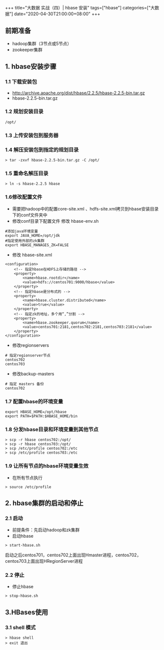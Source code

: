 +++
title="大数据 实战（四）| hbase 安装"
tags=["hbase"]
categories=["大数据"]
date="2020-04-30T21:00:00+08:00"
+++
## 前期准备
- hadoop集群（3节点或5节点）
- zookeeper集群

## 1. hbase安装步骤
### 1.1 下载安装包
- http://archive.apache.org/dist/hbase/2.2.5/hbase-2.2.5-bin.tar.gz
- hbase-2.2.5-bin.tar.gz

### 1.2 规划安装目录
```
/opt/
```
### 1.3 上传安装包到服务器

### 1.4 解压安装包到指定的规划目录
```
> tar -zxvf hbase-2.2.5-bin.tar.gz -C /opt/
```

### 1.5 重命名解压目录
```
> ln -s hbase-2.2.5 hbase
```

### 1.6修改配置文件
- 需要把hadoop中的配置core-site.xml 、hdfs-site.xml拷贝到hbase安装目录下的conf文件夹中
- 修改conf目录下配置文件
修改 hbase-env.sh
```
#添加java环境变量
export JAVA_HOME=/opt/jdk
#指定使用外部的zk集群
export HBASE_MANAGES_ZK=FALSE
```
- 修改 hbase-site.xml
```
<configuration>
    <!-- 指定hbase在HDFS上存储的路径 -->
    <property>
        <name>hbase.rootdir</name>
        <value>hdfs://centos701:9000/hbase</value>
    </property>
    <!-- 指定hbase是分布式的 -->
    <property>
        <name>hbase.cluster.distributed</name>
        <value>true</value>
    </property>
    <!-- 指定zk的地址，多个用“,”分割 -->
    <property>
        <name>hbase.zookeeper.quorum</name>
        <value>centos701:2181,centos702:2181,centos703:2181</value>
    </property>
</configuration>       
```
- 修改regionservers
```
# 指定regionserver节点
centos702
centos703
```
- 修改backup-masters
```
# 指定 masters 备份
centos702
```

### 1.7 配置hbase的环境变量
```
export HBASE_HOME=/opt/hbase
export PATH=$PATH:$HBASE_HOME/bin
```

### 1.8 分发hbase目录和环境变量到其他节点
```
> scp -r hbase centos702:/opt/
> scp -r hbase centos703:/opt/
> scp /etc/profile centos702:/etc
> scp /etc/profile centos703:/etc
```

### 1.9 让所有节点的hbase环境变量生效
- 在所有节点执行
```
> source /etc/profile
```

## 2. hbase集群的启动和停止
### 2.1 启动

- 前提条件：先启动hadoop和zk集群
- 启动hbase
```
> start-hbase.sh
```
启动之后centos701，centos702上面出现Hmaster进程，centos702，centos703上面出现HRegionServer进程

### 2.2 停止

- 停止hbase
```
> stop-hbase.sh
```

## 3.HBases使用
### 3.1 shell 模式
```
> hbase shell
> exit 退出
```
